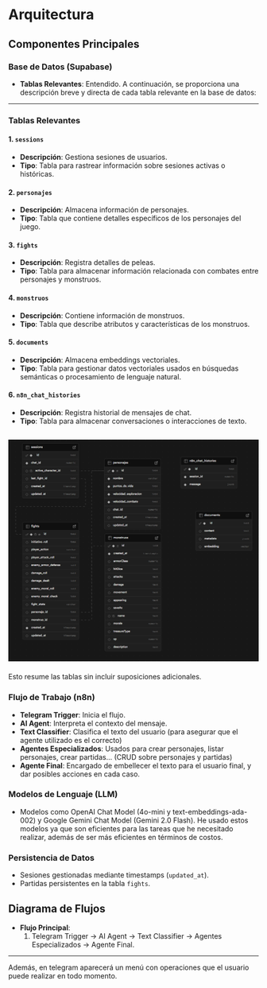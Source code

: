 # Arquitectura

## Componentes Principales

### Base de Datos (Supabase)
- **Tablas Relevantes**:
Entendido. A continuación, se proporciona una descripción breve y directa de cada tabla relevante en la base de datos:

---

### **Tablas Relevantes**

#### **1. `sessions`**
- **Descripción**: Gestiona sesiones de usuarios.
- **Tipo**: Tabla para rastrear información sobre sesiones activas o históricas.

#### **2. `personajes`**
- **Descripción**: Almacena información de personajes.
- **Tipo**: Tabla que contiene detalles específicos de los personajes del juego.

#### **3. `fights`**
- **Descripción**: Registra detalles de peleas.
- **Tipo**: Tabla para almacenar información relacionada con combates entre personajes y monstruos.

#### **4. `monstruos`**
- **Descripción**: Contiene información de monstruos.
- **Tipo**: Tabla que describe atributos y características de los monstruos.

#### **5. `documents`**
- **Descripción**: Almacena embeddings vectoriales.
- **Tipo**: Tabla para gestionar datos vectoriales usados en búsquedas semánticas o procesamiento de lenguaje natural. 

#### **6. `n8n_chat_histories`**
- **Descripción**: Registra historial de mensajes de chat.
- **Tipo**: Tabla para almacenar conversaciones o interacciones de texto.

![alt text](image.png)
---

Esto resume las tablas sin incluir suposiciones adicionales.

### Flujo de Trabajo (n8n)
- **Telegram Trigger**: Inicia el flujo.
- **AI Agent**: Interpreta el contexto del mensaje.
- **Text Classifier**: Clasifica el texto del usuario (para asegurar que el agente utilizado es el correcto)
- **Agentes Especializados**: Usados para crear personajes, listar personajes, crear partidas... (CRUD sobre personajes y partidas)
- **Agente Final**: Encargado de embellecer el texto para el usuario final, y dar posibles acciones en cada caso.


### Modelos de Lenguaje (LLM)
- Modelos como OpenAI Chat Model (4o-mini y text-embeddings-ada-002) y Google Gemini Chat Model (Gemini 2.0 Flash). He usado estos modelos ya que son eficientes para las tareas que he necesitado realizar, además de ser más eficientes en términos de costos.

### Persistencia de Datos
- Sesiones gestionadas mediante timestamps (`updated_at`).
- Partidas persistentes en la tabla `fights`.

## Diagrama de Flujos
- **Flujo Principal**:
  1. Telegram Trigger → AI Agent → Text Classifier → Agentes Especializados → Agente Final.

---
  Además, en telegram aparecerá un menú con operaciones que el usuario puede realizar en todo momento.